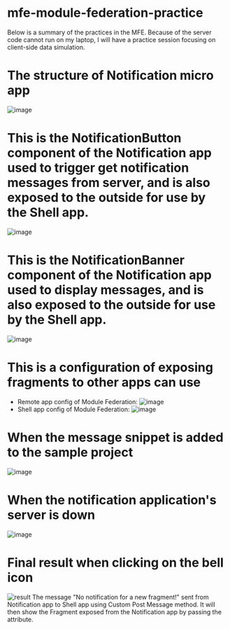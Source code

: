 # mfe-module-federation-practice
Below is a summary of the practices in the MFE. Because of the server code cannot run on my laptop, I will have a practice session focusing on client-side data simulation.

# The structure of Notification micro app
![image](https://github.com/khanhnm222/mfe-module-federation-practice/assets/87562013/e991dc16-5dae-402f-a39b-34157c7cec58)

# This is the NotificationButton component of the Notification app used to trigger get notification messages from server, and is also exposed to the outside for use by the Shell app.
![image](https://github.com/khanhnm222/mfe-module-federation-practice/assets/87562013/1dbe329e-fc1f-4c7a-b51b-befd879b2f1c)

# This is the NotificationBanner component of the Notification app used to display messages, and is also exposed to the outside for use by the Shell app.
![image](https://github.com/khanhnm222/mfe-module-federation-practice/assets/87562013/e7a0fc3b-61ee-447c-b8b7-5344dedac948)

# This is a configuration of exposing fragments to other apps can use
* Remote app config of Module Federation:
![image](https://github.com/khanhnm222/mfe-module-federation-practice/assets/87562013/70c5ad3c-5a88-49e4-ae15-cdf3872993b2)
* Shell app config of Module Federation:
![image](https://github.com/khanhnm222/mfe-module-federation-practice/assets/87562013/27a5118c-ee1e-4545-a038-dd14834eb87e)

# When the message snippet is added to the sample project
![image](https://github.com/khanhnm222/mfe-module-federation-practice/assets/87562013/20b78401-369d-49bc-a62d-834cca26618b)

# When the notification application's server is down
![image](https://github.com/khanhnm222/mfe-module-federation-practice/assets/87562013/17a22803-c6df-48b9-91a9-45ad059686f2)

# Final result when clicking on the bell icon
![result](https://github.com/khanhnm222/mfe-module-federation-practice/assets/87562013/d4e8b419-6676-4de5-82ed-f51b80257b9f)
The message "No notification for a new fragment!" sent from Notification app to Shell app using Custom Post Message method. It will then show the Fragment exposed from the Notification app by passing the attribute.
